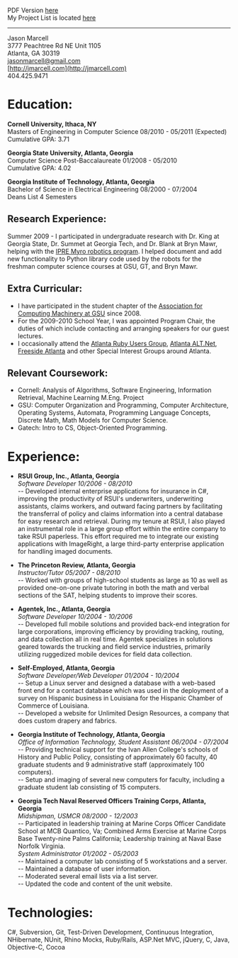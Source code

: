 PDF Version [here](http://github.com/jasmarc/Resume/raw/master//resume.pdf)  
My Project List is located [here](http://github.com/jasmarc/Resume/blob/master/projects.markdown)

----------

Jason Marcell  
3777 Peachtree Rd NE Unit 1105  
Atlanta, GA 30319  
jasonmarcell@gmail.com  
[http://jmarcell.com](http://jmarcell.com)  
404.425.9471

Education:
==========
**Cornell University, Ithaca, NY**  
Masters of Engineering in Computer Science 08/2010 - 05/2011 (Expected)  
Cumulative GPA: 3.71

**Georgia State University, Atlanta, Georgia**  
Computer Science Post-Baccalaureate 01/2008 - 05/2010  
Cumulative GPA: 4.02

**Georgia Institute of Technology, Atlanta, Georgia**  
Bachelor of Science in Electrical Engineering 08/2000 - 07/2004  
Deans List 4 Semesters

Research Experience:
--------------------
Summer 2009 - I participated in undergraduate research with Dr. King at Georgia State, Dr. Summet at Georgia Tech, and Dr. Blank at Bryn Mawr, helping with the [IPRE Myro robotics program](http://www.roboteducation.org/). I helped document and add new functionality to Python library code used by the robots for the freshman computer science courses at GSU, GT, and Bryn Mawr.

Extra Curricular:
-----------------
- I have participated in the student chapter of the [Association for Computing Machinery at GSU](http://acm.cs.gsu.edu) since 2008.  
- For the 2009-2010 School Year, I was appointed Program Chair, the duties of which include contacting and arranging speakers for our guest lectures.  
- I occasionally attend the [Atlanta Ruby Users Group](http://atlrug.org/), [Atlanta ALT.Net](http://atlalt.net/screwturn/), [Freeside Atlanta](freesideatlanta.org/) and other Special Interest Groups around Atlanta.

Relevant Coursework:
--------------------
- Cornell: Analysis of Algorithms, Software Engineering, Information Retrieval, Machine Learning M.Eng. Project
- GSU: Computer Organization and Programming, Computer Architecture, Operating Systems, Automata, Programming Language Concepts, Discrete Math, Math Models for Computer Science.
- Gatech: Intro to CS, Object-Oriented Programming.

Experience:
===========
- **RSUI Group, Inc., Atlanta, Georgia**  
*Software Developer 10/2006 - 08/2010*  
-- Developed internal enterprise applications for insurance in C#, improving the productivity of RSUI's underwriters, underwriting assistants, claims workers, and outward facing partners by facilitating the transferral of policy and claims information into a central database for easy research and retrieval. During my tenure at RSUI, I also played an instrumental role in a large group effort within the entire company to take RSUI paperless. This effort required me to integrate our existing applications with ImageRight, a large third-party enterprise application for handling imaged documents.

- **The Princeton Review, Atlanta, Georgia**  
*Instructor/Tutor 05/2007 - 08/2010*  
-- Worked with groups of high-school students as large as 10 as well as provided one-on-one private tutoring in both the math and verbal sections of the SAT, helping students to improve their scores.

- **Agentek, Inc., Atlanta, Georgia**  
*Software Developer 10/2004 - 10/2006*  
-- Developed full mobile solutions and provided back-end integration for large corporations, improving efficiency by providing tracking, routing, and data collection all in real time. Agentek specializes in solutions geared towards the trucking and field service industries, primarily utilizing ruggedized mobile devices for field data collection.

- **Self-Employed, Atlanta, Georgia**  
*Software Developer/Web Developer 01/2004 - 10/2004*  
-- Setup a Linux server and designed a database with a web-based front end for a contact database which was used in the deployment of a survey on Hispanic business in Louisiana for the Hispanic Chamber of Commerce of Louisiana.  
-- Developed a website for Unlimited Design Resources, a company that does custom drapery and fabrics.

- **Georgia Institute of Technology, Atlanta, Georgia**  
*Office of Information Technology, Student Assistant 06/2004 - 07/2004*  
-- Providing technical support for the Ivan Allen College's schools of History and Public Policy, consisting of approximately 60 faculty, 40 graduate students and 9 administrative staff (approximately 100 computers).  
-- Setup and imaging of several new computers for faculty, including a graduate student lab consisting of 15 computers.

- **Georgia Tech Naval Reserved Officers Training Corps, Atlanta, Georgia**  
*Midshipman, USMCR 08/2000 - 12/2003*  
-- Participated in leadership training at Marine Corps Officer Candidate School at MCB Quantico, Va; Combined Arms Exercise at Marine Corps Base Twenty-nine Palms California; Leadership training at Naval Base Norfolk Virginia.  
*System Administrator 01/2002 - 05/2003*  
-- Maintained a computer lab consisting of 5 workstations and a server.  
-- Maintained a database of user information.  
-- Moderated several email lists via a list server.  
-- Updated the code and content of the unit website.

Technologies:
=============
C#, Subversion, Git, Test-Driven Development, Continuous Integration, NHibernate, NUnit, Rhino Mocks, Ruby/Rails, ASP.Net MVC, jQuery, C, Java, Objective-C, Cocoa
